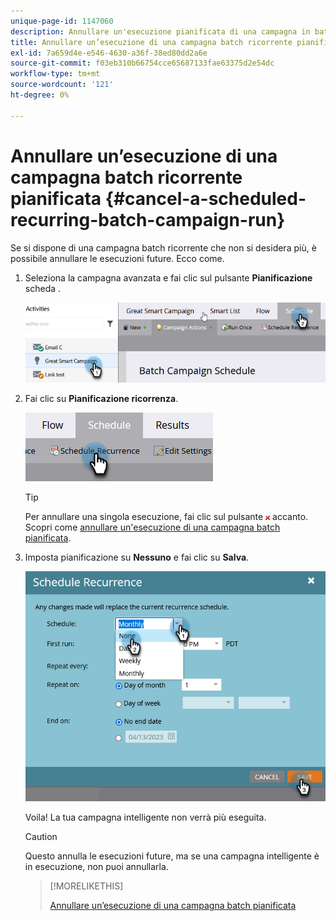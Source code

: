 ```yaml
---
unique-page-id: 1147060
description: Annullare un'esecuzione pianificata di una campagna in batch ricorrente - Marketo Docs - Documentazione del prodotto
title: Annullare un’esecuzione di una campagna batch ricorrente pianificata
exl-id: 7a659d4e-e546-4630-a36f-38ed80dd2a6e
source-git-commit: f03eb310b66754cce65687133fae63375d2e54dc
workflow-type: tm+mt
source-wordcount: '121'
ht-degree: 0%

---
```


# Annullare un’esecuzione di una campagna batch ricorrente pianificata {#cancel-a-scheduled-recurring-batch-campaign-run}

Se si dispone di una campagna batch ricorrente che non si desidera più, è possibile annullare le esecuzioni future. Ecco come.

1. Seleziona la campagna avanzata e fai clic sul pulsante **Pianificazione** scheda .

   ![](assets/cancel-a-scheduled-recurring-batch-campaign-run-1.png)

1. Fai clic su **Pianificazione ricorrenza**.

   ![](assets/cancel-a-scheduled-recurring-batch-campaign-run-2.png)

   >[!TIP]
   >
   >Per annullare una singola esecuzione, fai clic sul pulsante ![rosso x](assets/cancel-a-scheduled-recurring-batch-campaign-run-3.png) accanto. Scopri come [annullare un&#39;esecuzione di una campagna batch pianificata](/help/marketo/product-docs/core-marketo-concepts/smart-campaigns/using-smart-campaigns/cancel-a-scheduled-batch-campaign-run.md).

1. Imposta pianificazione su **Nessuno** e fai clic su **Salva**.

   ![](assets/cancel-a-scheduled-recurring-batch-campaign-run-4.png)

   Voila! La tua campagna intelligente non verrà più eseguita.

   >[!CAUTION]
   >
   >Questo annulla le esecuzioni future, ma se una campagna intelligente è in esecuzione, non puoi annullarla.

   >[!MORELIKETHIS]
   >
   >[Annullare un’esecuzione di una campagna batch pianificata](/help/marketo/product-docs/core-marketo-concepts/smart-campaigns/using-smart-campaigns/cancel-a-scheduled-batch-campaign-run.md)
